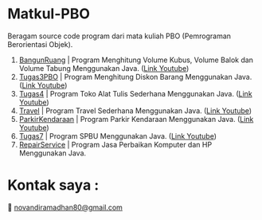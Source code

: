 # Matkul-PBO
Beragam source code program dari mata kuliah PBO (Pemrograman Berorientasi Objek).

1. [BangunRuang](https://github.com/novandi18/Matkul-PBO/tree/main/BangunRuang) | Program Menghitung Volume Kubus, Volume Balok dan Volume Tabung Menggunakan Java. ([Link Youtube](https://www.youtube.com/watch?v=zCV4itehLXw))
2. [Tugas3PBO](https://github.com/novandi18/Matkul-PBO/tree/main/Tugas3PBO) | Program Menghitung Diskon Barang Menggunakan Java. ([Link Youtube](https://www.youtube.com/watch?v=y1busfYs2Zs))
3. [Tugas4](https://github.com/novandi18/Matkul-PBO/tree/main/Tugas4) | Program Toko Alat Tulis Sederhana Menggunakan Java. ([Link Youtube](https://www.youtube.com/watch?v=PDw0xAHnUSc))
4. [Travel](https://github.com/novandi18/Matkul-PBO/tree/main/Travel) | Program Travel Sederhana Menggunakan Java. ([Link Youtube](https://www.youtube.com/watch?v=WxilnZ1A8ic))
5. [ParkirKendaraan](https://github.com/novandi18/Matkul-PBO/tree/main/ParkirKendaraan) | Program Parkir Kendaraan Menggunakan Java. ([Link Youtube](https://youtu.be/uhYHxVJDc-M))
6. [Tugas7](https://github.com/novandi18/Matkul-PBO/tree/main/Tugas7) | Program SPBU Menggunakan Java. ([Link Youtube](https://www.youtube.com/watch?v=tJwN7A8_r2M))
7. [RepairService](https://github.com/novandi18/Matkul-PBO/tree/main/RepairService) | Program Jasa Perbaikan Komputer dan HP Menggunakan Java.


# Kontak saya :
:e-mail: novandiramadhan80@gmail.com
